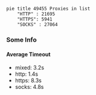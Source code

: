 
```mermaid
pie title 49455 Proxies in list
    "HTTP" : 21695
    "HTTPS": 5941
    "SOCKS" : 27064
```

### Some Info
#### Average Timeout

- mixed: 3.2s
- http: 1.4s
- https: 8.3s
- socks: 4.8s